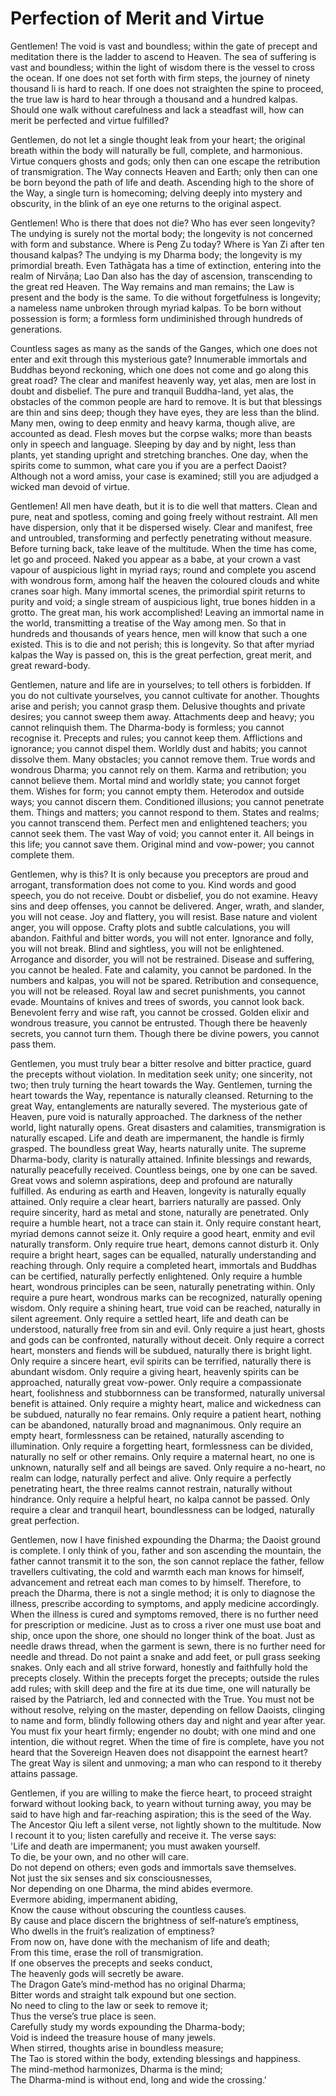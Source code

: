 # Perfection of Merit and Virtue

Gentlemen! The void is vast and boundless; within the gate of precept and meditation there is the ladder to ascend to Heaven. The sea of suffering is vast and boundless; within the light of wisdom there is the vessel to cross the ocean. If one does not set forth with firm steps, the journey of ninety thousand li is hard to reach. If one does not straighten the spine to proceed, the true law is hard to hear through a thousand and a hundred kalpas. Should one walk without carefulness and lack a steadfast will, how can merit be perfected and virtue fulfilled?

Gentlemen, do not let a single thought leak from your heart; the original breath within the body will naturally be full, complete, and harmonious. Virtue conquers ghosts and gods; only then can one escape the retribution of transmigration. The Way connects Heaven and Earth; only then can one be born beyond the path of life and death. Ascending high to the shore of the Way, a single turn is homecoming; delving deeply into mystery and obscurity, in the blink of an eye one returns to the original aspect.

Gentlemen! Who is there that does not die? Who has ever seen longevity? The undying is surely not the mortal body; the longevity is not concerned with form and substance. Where is Peng Zu today? Where is Yan Zi after ten thousand kalpas? The undying is my Dharma body; the longevity is my primordial breath. Even Tathāgata has a time of extinction, entering into the realm of Nirvāṇa; Lao Dan also has the day of ascension, transcending to the great red Heaven. The Way remains and man remains; the Law is present and the body is the same. To die without forgetfulness is longevity; a nameless name unbroken through myriad kalpas. To be born without possession is form; a formless form undiminished through hundreds of generations.

Countless sages as many as the sands of the Ganges, which one does not enter and exit through this mysterious gate? Innumerable immortals and Buddhas beyond reckoning, which one does not come and go along this great road? The clear and manifest heavenly way, yet alas, men are lost in doubt and disbelief. The pure and tranquil Buddha-land, yet alas, the obstacles of the common people are hard to remove. It is but that blessings are thin and sins deep; though they have eyes, they are less than the blind. Many men, owing to deep enmity and heavy karma, though alive, are accounted as dead. Flesh moves but the corpse walks; more than beasts only in speech and language. Sleeping by day and by night, less than plants, yet standing upright and stretching branches. One day, when the spirits come to summon, what care you if you are a perfect Daoist? Although not a word amiss, your case is examined; still you are adjudged a wicked man devoid of virtue.

Gentlemen! All men have death, but it is to die well that matters. Clean and pure, neat and spotless, coming and going freely without restraint. All men have dispersion, only that it be dispersed wisely. Clear and manifest, free and untroubled, transforming and perfectly penetrating without measure. Before turning back, take leave of the multitude. When the time has come, let go and proceed. Naked you appear as a babe, at your crown a vast vapour of auspicious light in myriad rays; round and complete you ascend with wondrous form, among half the heaven the coloured clouds and white cranes soar high. Many immortal scenes, the primordial spirit returns to purity and void; a single stream of auspicious light, true bones hidden in a grotto. The great man, his work accomplished! Leaving an immortal name in the world, transmitting a treatise of the Way among men. So that in hundreds and thousands of years hence, men will know that such a one existed. This is to die and not perish; this is longevity. So that after myriad kalpas the Way is passed on, this is the great perfection, great merit, and great reward-body.

Gentlemen, nature and life are in yourselves; to tell others is forbidden. If you do not cultivate yourselves, you cannot cultivate for another. Thoughts arise and perish; you cannot grasp them. Delusive thoughts and private desires; you cannot sweep them away. Attachments deep and heavy; you cannot relinquish them. The Dharma-body is formless; you cannot recognise it. Precepts and rules; you cannot keep them. Afflictions and ignorance; you cannot dispel them. Worldly dust and habits; you cannot dissolve them. Many obstacles; you cannot remove them. True words and wondrous Dharma; you cannot rely on them. Karma and retribution; you cannot believe them. Mortal mind and worldly state; you cannot forget them. Wishes for form; you cannot empty them. Heterodox and outside ways; you cannot discern them. Conditioned illusions; you cannot penetrate them. Things and matters; you cannot respond to them. States and realms; you cannot transcend them. Perfect men and enlightened teachers; you cannot seek them. The vast Way of void; you cannot enter it. All beings in this life; you cannot save them. Original mind and vow-power; you cannot complete them.

Gentlemen, why is this? It is only because you preceptors are proud and arrogant, transformation does not come to you. Kind words and good speech, you do not receive. Doubt or disbelief, you do not examine. Heavy sins and deep offenses, you cannot be delivered. Anger, wrath, and slander, you will not cease. Joy and flattery, you will resist. Base nature and violent anger, you will oppose. Crafty plots and subtle calculations, you will abandon. Faithful and bitter words, you will not enter. Ignorance and folly, you will not break. Blind and sightless, you will not be enlightened. Arrogance and disorder, you will not be restrained. Disease and suffering, you cannot be healed. Fate and calamity, you cannot be pardoned. In the numbers and kalpas, you will not be spared. Retribution and consequence, you will not be released. Royal law and secret punishments, you cannot evade. Mountains of knives and trees of swords, you cannot look back. Benevolent ferry and wise raft, you cannot be crossed. Golden elixir and wondrous treasure, you cannot be entrusted. Though there be heavenly secrets, you cannot turn them. Though there be divine powers, you cannot pass them.

Gentlemen, you must truly bear a bitter resolve and bitter practice, guard the precepts without violation. In meditation seek unity; one sincerity, not two; then truly turning the heart towards the Way. Gentlemen, turning the heart towards the Way, repentance is naturally cleansed. Returning to the great Way, entanglements are naturally severed. The mysterious gate of Heaven, pure void is naturally approached. The darkness of the nether world, light naturally opens. Great disasters and calamities, transmigration is naturally escaped. Life and death are impermanent, the handle is firmly grasped. The boundless great Way, hearts naturally unite. The supreme Dharma-body, clarity is naturally attained. Infinite blessings and rewards, naturally peacefully received. Countless beings, one by one can be saved. Great vows and solemn aspirations, deep and profound are naturally fulfilled. As enduring as earth and Heaven, longevity is naturally equally attained. Only require a clear heart, barriers naturally are passed. Only require sincerity, hard as metal and stone, naturally are penetrated. Only require a humble heart, not a trace can stain it. Only require constant heart, myriad demons cannot seize it. Only require a good heart, enmity and evil naturally transform. Only require true heart, demons cannot disturb it. Only require a bright heart, sages can be equalled, naturally understanding and reaching through. Only require a completed heart, immortals and Buddhas can be certified, naturally perfectly enlightened. Only require a humble heart, wondrous principles can be seen, naturally penetrating within. Only require a pure heart, wondrous marks can be recognized, naturally opening wisdom. Only require a shining heart, true void can be reached, naturally in silent agreement. Only require a settled heart, life and death can be understood, naturally free from sin and evil. Only require a just heart, ghosts and gods can be confronted, naturally without deceit. Only require a correct heart, monsters and fiends will be subdued, naturally there is bright light. Only require a sincere heart, evil spirits can be terrified, naturally there is abundant wisdom. Only require a giving heart, heavenly spirits can be approached, naturally great vow-power. Only require a compassionate heart, foolishness and stubbornness can be transformed, naturally universal benefit is attained. Only require a mighty heart, malice and wickedness can be subdued, naturally no fear remains. Only require a patient heart, nothing can be abandoned, naturally broad and magnanimous. Only require an empty heart, formlessness can be retained, naturally ascending to illumination. Only require a forgetting heart, formlessness can be divided, naturally no self or other remains. Only require a maternal heart, no one is unknown, naturally self and all beings are saved. Only require a no-heart, no realm can lodge, naturally perfect and alive. Only require a perfectly penetrating heart, the three realms cannot restrain, naturally without hindrance. Only require a helpful heart, no kalpa cannot be passed. Only require a clear and tranquil heart, boundlessness can be lodged, naturally great perfection.

Gentlemen, now I have finished expounding the Dharma; the Daoist ground is complete. I only think of you, father and son ascending the mountain, the father cannot transmit it to the son, the son cannot replace the father, fellow travellers cultivating, the cold and warmth each man knows for himself, advancement and retreat each man comes to by himself. Therefore, to preach the Dharma, there is not a single method; it is only to diagnose the illness, prescribe according to symptoms, and apply medicine accordingly. When the illness is cured and symptoms removed, there is no further need for prescription or medicine. Just as to cross a river one must use boat and ship, once upon the shore, one should no longer think of the boat. Just as needle draws thread, when the garment is sewn, there is no further need for needle and thread. Do not paint a snake and add feet, or pull grass seeking snakes. Only each and all strive forward, honestly and faithfully hold the precepts closely. Within the precepts forget the precepts; outside the rules add rules; with skill deep and the fire at its due time, one will naturally be raised by the Patriarch, led and connected with the True. You must not be without resolve, relying on the master, depending on fellow Daoists, clinging to name and form, blindly following others day and night and year after year. You must fix your heart firmly; engender no doubt; with one mind and one intention, die without regret. When the time of fire is complete, have you not heard that the Sovereign Heaven does not disappoint the earnest heart? The great Way is silent and unmoving; a man who can respond to it thereby attains passage.

Gentlemen, if you are willing to make the fierce heart, to proceed straight forward without looking back, to yearn without turning away, you may be said to have high and far-reaching aspiration; this is the seed of the Way. The Ancestor Qiu left a silent verse, not lightly shown to the multitude. Now I recount it to you; listen carefully and receive it. The verse says:  
'Life and death are impermanent; you must awaken yourself.  
To die, be your own, and no other will care.  
Do not depend on others; even gods and immortals save themselves.  
Not just the six senses and six consciousnesses,  
Nor depending on one Dharma, the mind abides evermore.  
Evermore abiding, impermanent abiding,  
Know the cause without obscuring the countless causes.  
By cause and place discern the brightness of self-nature’s emptiness,  
Who dwells in the fruit’s realization of emptiness?  
From now on, have done with the mechanism of life and death;  
From this time, erase the roll of transmigration.  
If one observes the precepts and seeks conduct,  
The heavenly gods will secretly be aware.  
The Dragon Gate’s mind-method has no original Dharma;  
Bitter words and straight talk expound but one section.  
No need to cling to the law or seek to remove it;  
Thus the verse’s true place is seen.  
Carefully study my words expounding the Dharma-body;  
Void is indeed the treasure house of many jewels.  
When stirred, thoughts arise in boundless measure;  
The Tao is stored within the body, extending blessings and happiness.  
The mind-method harmonizes, Dharma is the mind;  
The Dharma-mind is without end, long and wide the crossing.'  
